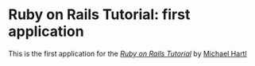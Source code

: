 # Ruby on Rails Tutorial: first application

This is the first application for the [*Ruby on Rails Tutorial*](http://railstutorial.org/) by [Michael Hartl](http://michaelhartl.com)
